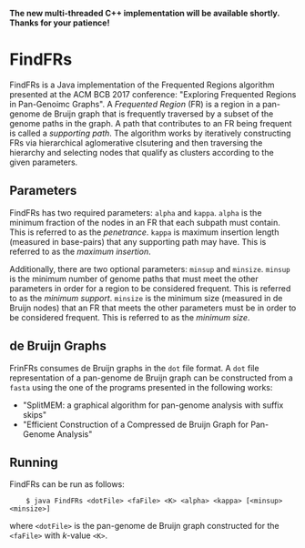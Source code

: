 **The new multi-threaded C++ implementation will be available shortly. Thanks for your patience!**

# FindFRs
FindFRs is a Java implementation of the Frequented Regions algorithm presented at the ACM BCB 2017 conference: "Exploring Frequented Regions in Pan-Genoimc Graphs".
A _Frequented Region_ (FR) is a region in a pan-genome de Bruijn graph that is frequently traversed by a subset of the genome paths in the graph.
A path that contributes to an FR being frequent is called a _supporting path_.
The algorithm works by iteratively constructing FRs via hierarchical aglomerative clsutering and then traversing the hierarchy and selecting nodes that qualify as clusters according to the given parameters.

## Parameters
FindFRs has two required parameters: `alpha` and `kappa`.
`alpha` is the minimum fraction of the nodes in an FR that each subpath must contain.
This is referred to as the _penetrance_.
`kappa` is maximum insertion length (measured in base-pairs) that any supporting path may have.
This is referred to as the _maximum insertion_.

Additionally, there are two optional parameters: `minsup` and `minsize`.
`minsup` is the minimum number of genome paths that must meet the other parameters in order for a region to be considered frequent.
This is referred to as the _minimum support_.
`minsize` is the minimum size (measured in de Bruijn nodes) that an FR that meets the other parameters must be in order to be considered frequent.
This is referred to as the _minimum size_.

## de Bruijn Graphs
FrinFRs consumes de Bruijn graphs in the `dot` file format.
A `dot` file representation of a pan-genome de Bruijn graph can be constructed from a `fasta` using the one of the programs presented in the following works:
* "SplitMEM: a graphical algorithm for pan-genome analysis with suffix skips"
* "Efficient Construction of a Compressed de Bruijn Graph for Pan-Genome Analysis"

## Running
FindFRs can be run as follows:
```
    $ java FindFRs <dotFile> <faFile> <K> <alpha> <kappa> [<minsup> <minsize>]
```
where `<dotFile>` is the pan-genome de Bruijn graph constructed for the `<faFile>` with _k_-value `<K>`.
